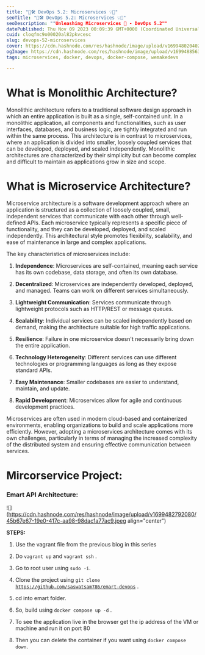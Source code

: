 ```yaml
---
title: "🚀🛠️ DevOps 5.2: Microservices 💡🐳"
seoTitle: "🚀🛠️ DevOps 5.2: Microservices 💡🐳"
seoDescription: ""Unleashing Microservices 🚀 - DevOps 5.2""
datePublished: Thu Nov 09 2023 00:09:39 GMT+0000 (Coordinated Universal Time)
cuid: cloqfmc9o00020al82pkvcesc
slug: devops-52-microservices
cover: https://cdn.hashnode.com/res/hashnode/image/upload/v1699480204025/a46e3eae-1f81-40d1-8a5f-04c1d1795d2c.jpeg
ogImage: https://cdn.hashnode.com/res/hashnode/image/upload/v1699488563219/debb5cb7-66a7-4810-a2b6-b6fa59caa782.jpeg
tags: microservices, docker, devops, docker-compose, wemakedevs

---
```


# What is Monolithic Architecture?

Monolithic architecture refers to a traditional software design approach in which an entire application is built as a single, self-contained unit. In a monolithic application, all components and functionalities, such as user interfaces, databases, and business logic, are tightly integrated and run within the same process. This architecture is in contrast to microservices, where an application is divided into smaller, loosely coupled services that can be developed, deployed, and scaled independently. Monolithic architectures are characterized by their simplicity but can become complex and difficult to maintain as applications grow in size and scope.

# What is Microservice Architecture?

Microservice architecture is a software development approach where an application is structured as a collection of loosely coupled, small, independent services that communicate with each other through well-defined APIs. Each microservice typically represents a specific piece of functionality, and they can be developed, deployed, and scaled independently. This architectural style promotes flexibility, scalability, and ease of maintenance in large and complex applications.

The key characteristics of microservices include:

1. **Independence**: Microservices are self-contained, meaning each service has its own codebase, data storage, and often its own database.
    
2. **Decentralized**: Microservices are independently developed, deployed, and managed. Teams can work on different services simultaneously.
    
3. **Lightweight Communication**: Services communicate through lightweight protocols such as HTTP/REST or message queues.
    
4. **Scalability**: Individual services can be scaled independently based on demand, making the architecture suitable for high traffic applications.
    
5. **Resilience**: Failure in one microservice doesn't necessarily bring down the entire application.
    
6. **Technology Heterogeneity**: Different services can use different technologies or programming languages as long as they expose standard APIs.
    
7. **Easy Maintenance**: Smaller codebases are easier to understand, maintain, and update.
    
8. **Rapid Development**: Microservices allow for agile and continuous development practices.
    

Microservices are often used in modern cloud-based and containerized environments, enabling organizations to build and scale applications more efficiently. However, adopting a microservices architecture comes with its own challenges, particularly in terms of managing the increased complexity of the distributed system and ensuring effective communication between services.

# Mircorservice Project:

### Emart API Architecture:

![](https://cdn.hashnode.com/res/hashnode/image/upload/v1699482792080/45b67e67-19e0-417c-aa98-98dac1a77ac9.jpeg align="center")

**STEPS:**

1. Use the vagrant file from the previous blog in this series
    
2. Do `vagrant up` and `vagrant ssh` .
    
3. Go to root user using `sudo -i`.
    
4. Clone the project using `git clone` [`https://github.com/saswatsam786/emart-devops`](https://github.com/saswatsam786/emart-devops) .
    
5. cd into emart folder.
    
6. So, build using `docker compose up -d` .
    
7. To see the application live in the browser get the ip address of the VM or machine and run it on port 80
    
8. Then you can delete the container if you want using `docker compose down`.